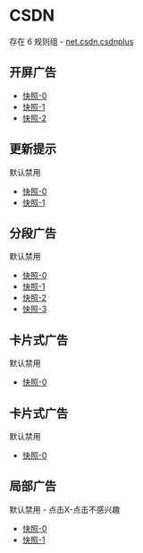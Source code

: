 # CSDN

存在 6 规则组 - [net.csdn.csdnplus](/src/apps/net.csdn.csdnplus.ts)

## 开屏广告

- [快照-0](https://i.gkd.li/import/12673680)
- [快照-1](https://i.gkd.li/import/13826577)
- [快照-2](https://i.gkd.li/import/13224627)

## 更新提示

默认禁用

- [快照-0](https://i.gkd.li/import/12673693)
- [快照-1](https://i.gkd.li/import/12673654)

## 分段广告

默认禁用

- [快照-0](https://i.gkd.li/import/12673738)
- [快照-1](https://i.gkd.li/import/13224538)
- [快照-2](https://i.gkd.li/import/12673787)
- [快照-3](https://i.gkd.li/import/13224551)

## 卡片式广告

默认禁用

- [快照-0](https://i.gkd.li/import/13251085)

## 卡片式广告

默认禁用

- [快照-0](https://i.gkd.li/import/12673638)

## 局部广告

默认禁用 - 点击X-点击不感兴趣

- [快照-0](https://i.gkd.li/import/13830821)
- [快照-1](https://i.gkd.li/import/13830858)

